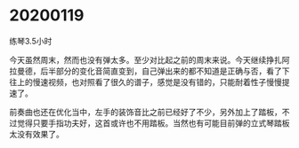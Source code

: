 # 20200119

练琴3.5小时

今天虽然周末，然而也没有弹太多。至少对比起之前的周末来说。今天继续挣扎阿拉曼德，后半部分的变化音简直变到，自己弹出来的都不知道是正确与否，看了下往上的慢速视频，也对照看了很久的谱子，感觉是没有错的，只能耐着性子慢慢提速了。

前奏曲也还在优化当中，左手的装饰音比之前已经好了不少，另外加上了踏板，不过觉得只要手指功夫好，这首或许也不用踏板。当然也有可能目前弹的立式琴踏板太没有效果了。
